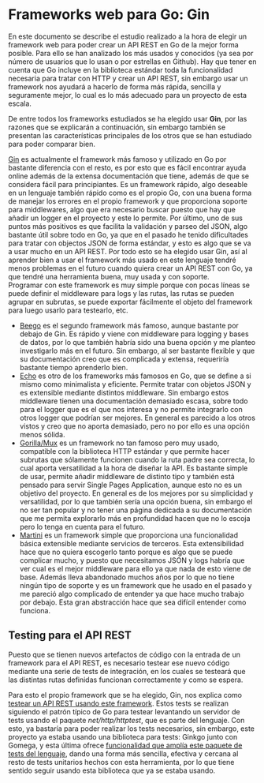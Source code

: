 # Frameworks web para Go: Gin
En este documento se describe el estudio realizado a la hora de elegir un framework web para poder crear un API REST en Go de la mejor forma posible. Para ello se han analizado los más usados y conocidos (ya sea por número de usuarios que lo usan o por estrellas en Github). Hay que tener en cuenta que Go incluye en la biblioteca estándar toda la funcionalidad necesaria para tratar con HTTP y crear un API REST, sin embargo usar un framework nos ayudará a hacerlo de forma más rápida, sencilla y seguramente mejor, lo cual es lo más adecuado para un proyecto de esta escala.

De entre todos los frameworks estudiados se ha elegido usar **Gin**, por las razones que se explicarán a continuación, sin embargo también se presentan las características principales de los otros que se han estudiado para poder comparar bien.

[Gin](https://github.com/gin-gonic/gin) es actualmente el framework más famoso y utilizado en Go por bastante diferencia con el resto, es por esto que es fácil encontrar ayuda online además de la extensa documentación que tiene, además de que se considera fácil para principiantes. Es un framework rápido, algo deseable en un lenguaje también rápido como es el propio Go, con una buena forma de manejar los errores en el propio framework y que proporciona soporte para middlewares, algo que era necesario buscar puesto que hay que añadir un logger en el proyecto y este lo permite. Por último, uno de sus puntos más positivos es que facilita la validación y parseo del JSON, algo bastante útil sobre todo en Go, ya que en el pasado he tenido dificultades para tratar con objectos JSON de forma estándar, y esto es algo que se va a usar mucho en un API REST. Por todo esto se ha elegido usar Gin, así al aprender bien a usar el framework más usado en este lenguaje tendré menos problemas en el futuro cuando quiera crear un API REST con Go, ya que tendré una herramienta buena, muy usada y con soporte.  
Programar con este framework es muy simple porque con pocas líneas se puede definir el middleware para logs y las rutas, las rutas se pueden agrupar en subrutas, se puede exportar fácilmente el objeto del framework para luego usarlo para testearlo, etc.

- [Beego](https://github.com/beego/beego) es el segundo framework más famoso, aunque bastante por debajo de Gin. Es rápido y viene con middleware para logging y bases de datos, por lo que también habría sido una buena opción y me planteo investigarlo más en el futuro. Sin embargo, al ser bastante flexible y que su documentación creo que es complicada y extensa, requeriría bastante tiempo aprenderlo bien.
- [Echo](https://github.com/labstack/echo) es otro de los frameworks más famosos en Go, que se define a si mismo como minimalista y eficiente. Permite tratar con objetos JSON y es extensible mediante distintos middleware. Sin embargo estos middleware tienen una documentación demasiado escasa, sobre todo para el logger que es el que nos interesa y no permite integrarlo con otros logger que podrían ser mejores. En general es parecido a los otros vistos y creo que no aporta demasiado, pero no por ello es una opción menos sólida.
- [Gorilla/Mux](https://github.com/gorilla/mux) es un framework no tan famoso pero muy usado, compatible con la biblioteca HTTP estándar y que permite hacer subrutas que sólamente funcionen cuando la ruta padre sea correcta, lo cual aporta versatilidad a la hora de diseñar la API. Es bastante simple de usar, permite añadir middleware de distinto tipo y también está pensado para servir Single Pages Application, aunque esto no es un objetivo del proyecto. En general es de los mejores por su simplicidad y versatilidad, por lo que también sería una opción buena, sin embargo el no ser tan popular y no tener una página dedicada a su documentación que me permita explorarlo más en profundidad hacen que no lo escoja pero lo tenga en cuenta para el futuro. 
- [Martini](https://github.com/go-martini/martini) es un framework simple que proporciona una funcionalidad básica extensible mediante servicios de terceros. Esta extensibilidad hace que no quiera escogerlo tanto porque es algo que se puede complicar mucho, y puesto que necesitamos JSON y logs habría que ver cual es el mejor middleware para ello ya que nada de esto viene de base. Además lleva abandonado muchos años por lo que no tiene ningún tipo de soporte y es un framework que he usado en el pasado y me pareció algo complicado de entender ya que hace mucho trabajo por debajo. Esta gran abstracción hace que sea difícil entender como funciona.

## Testing para el API REST
Puesto que se tienen nuevos artefactos de código con la entrada de un framework para el API REST, es necesario testear ese nuevo código mediante una serie de tests de integración, en los cuales se testeará que las distintas rutas definidas funcionan correctamente y como se espera.

Para esto el propio framework que se ha elegido, Gin, nos explica como [testear un API REST usando este framework](https://github.com/gin-gonic/gin#testing). Estos tests se realizan siguiendo el patrón típico de Go para testear levantando un servidor de tests usando el paquete *net/http/httptest*, que es parte del lenguaje. Con esto, ya bastaría para poder realizar los tests necesarios, sin embargo, este proyecto ya estaba usando una biblioteca para tests: Ginkgo junto con Gomega, y esta última ofrece [funcionalidad que amplía este paquete de tests del lenguaje](https://onsi.github.io/gomega/#ghttp-testing-http-clients), dando una forma más sencilla, efectiva y cercana al resto de tests unitarios hechos con esta herramienta, por lo que tiene sentido seguir usando esta biblioteca que ya se estaba usando.